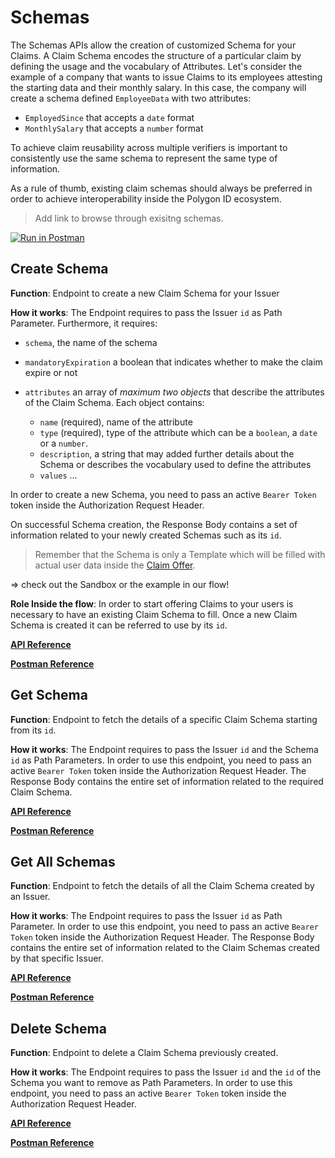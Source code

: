 # Schemas

The Schemas APIs allow the creation of customized Schema for your Claims. A Claim Schema encodes the structure of a particular claim by defining the usage and the vocabulary of Attributes. Let's consider the example of a company that wants to issue Claims to its employees attesting the starting data and their monthly salary. In this case, the company will create a schema defined `EmployeeData` with two attributes:
- `EmployedSince` that accepts a `date` format 
- `MonthlySalary` that accepts a `number` format

To achieve claim reusability across multiple verifiers is important to consistently use the same schema to represent the same type of information. 

As a rule of thumb, existing claim schemas should always be preferred in order to achieve interoperability inside the Polygon ID ecosystem.

> Add link to browse through exisitng schemas. 

[![Run in Postman](https://run.pstmn.io/button.svg)](https://app.getpostman.com/run-collection/23322631-0518c0b5-afb2-447f-a1c4-41b1293f1207?action=collection%2Ffork&collection-url=entityId%3D23322631-0518c0b5-afb2-447f-a1c4-41b1293f1207%26entityType%3Dcollection%26workspaceId%3D77785b07-8a76-40fa-859c-898d64c5057a)

## Create Schema

**Function**: Endpoint to create a new Claim Schema for your Issuer

**How it works**: The Endpoint requires to pass the Issuer `id` as Path Parameter. Furthermore, it requires:

- `schema`, the name of the schema
- `mandatoryExpiration` a boolean that indicates whether to make the claim expire or not
- `attributes` an array of *maximum two objects* that describe the attributes of the Claim Schema. Each object contains: 
    
    - `name` (required), name of the attribute
    - `type` (required), type of the attribute which can be a `boolean`, a `date` or a `number`. 
    - `description`, a string that may added further details about the Schema or describes the vocabulary used to define the attributes
    - `values` ...

In order to create a new Schema, you need to pass an active `Bearer Token` token inside the Authorization Request Header.

On successful Schema creation, the Response Body contains a set of information related to your newly created Schemas such as its `id`.

> Remember that the Schema is only a Template which will be filled with actual user data inside the [Claim Offer](../offers/apis.md).

=> check out the Sandbox or the example in our flow!

**Role Inside the flow**: In order to start offering Claims to your users is necessary to have an existing Claim Schema to fill. Once a new Claim Schema is created it can be referred to use by its `id`. 

**[API Reference](https://api-staging.polygonid.com/#tag/Onboarding-Orgs/operation/CreateAccountManagement)**

**[Postman Reference](https://web.postman.co/workspace/My-Workspace~ef6b645d-1b41-44d0-80fa-29f8f99bea63/request/19130748-e3215056-5796-42b9-b9cb-bf8a543837a8)**

## Get Schema

**Function**: Endpoint to fetch the details of a specific Claim Schema starting from its `id`.

**How it works**: The Endpoint requires to pass the Issuer `id` and the Schema `id` as Path Parameters. In order to use this endpoint, you need to pass an active `Bearer Token` token inside the Authorization Request Header. The Response Body contains the entire set of information related to the required Claim Schema. 

**[API Reference](https://api-staging.polygonid.com/#tag/Onboarding-Orgs/operation/CreateAccountManagement)**

**[Postman Reference](https://web.postman.co/workspace/My-Workspace~ef6b645d-1b41-44d0-80fa-29f8f99bea63/request/19130748-e3215056-5796-42b9-b9cb-bf8a543837a8)**

## Get All Schemas

**Function**: Endpoint to fetch the details of all the Claim Schema created by an Issuer.

**How it works**: The Endpoint requires to pass the Issuer `id` as Path Parameter. In order to use this endpoint, you need to pass an active `Bearer Token` token inside the Authorization Request Header. The Response Body contains the entire set of information related to the Claim Schemas created by that specific Issuer. 

**[API Reference](https://api-staging.polygonid.com/#tag/Onboarding-Orgs/operation/CreateAccountManagement)**

**[Postman Reference](https://web.postman.co/workspace/My-Workspace~ef6b645d-1b41-44d0-80fa-29f8f99bea63/request/19130748-e3215056-5796-42b9-b9cb-bf8a543837a8)**

## Delete Schema

**Function**: Endpoint to delete a Claim Schema previously created.

**How it works**: The Endpoint requires to pass the Issuer `id` and the `id` of the Schema you want to remove as Path Parameters. In order to use this endpoint, you need to pass an active `Bearer Token` token inside the Authorization Request Header.

**[API Reference](https://api-staging.polygonid.com/#tag/Onboarding-Orgs/operation/CreateAccountManagement)**

**[Postman Reference](https://web.postman.co/workspace/My-Workspace~ef6b645d-1b41-44d0-80fa-29f8f99bea63/request/19130748-e3215056-5796-42b9-b9cb-bf8a543837a8)**

